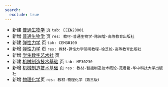 ```yaml
---
search:
  exclude: true
---
```


- 新建 [普通生物学](../../../../course/普通生物学.md) 页 `tab: EEEN20001`
- 新增 [普通生物学](../../../../course/普通生物学.md) 页 `res: 教材-普通生物学-陈阅增-高等教育出版社`
- 新建 [弹性力学](../../../../course/弹性力学.md) 页 `tab: CEM30100`
- 新增 [弹性力学](../../../../course/弹性力学.md) 页 `res: 教材-弹性力学简明教程-徐芝纶-高等教育出版社`
- 新增 [学生数字艺术社](../../../../club/职业发展协会/学生数字艺术社.md) 页
- 新建 [机械制造技术基础](../../../../course/机械制造技术基础.md) 页 `tab: ME30230`
- 新增 [机械制造技术基础](../../../../course/机械制造技术基础.md) 页 `res: 教材-智能制造技术概论-范君艳-华中科技大学出版社`
- 新增 [物理化学](../../../../course/物理化学.md)页 `res: 教材-物理化学（第三版）`
